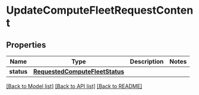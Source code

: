 # UpdateComputeFleetRequestContent


## Properties
Name | Type | Description | Notes
------------ | ------------- | ------------- | -------------
**status** | [**RequestedComputeFleetStatus**](RequestedComputeFleetStatus.md) |  | 

[[Back to Model list]](../README.md#documentation-for-models) [[Back to API list]](../README.md#documentation-for-api-endpoints) [[Back to README]](../README.md)


